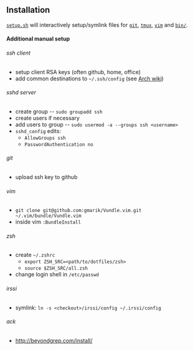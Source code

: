## Installation

[`setup.sh`](./setup.sh) will interactively setup/symlink files for [`git`](./git), [`tmux`](./tmux), [`vim`](./vim) and [`bin/`](./bin).

#### Additional manual setup

###### ssh client
- setup client RSA keys (often github, home, office)
- add common destinations to `~/.ssh/config` (see [Arch wiki](https://wiki.archlinux.org/index.php/Secure_Shell#Saving_connection_data_in_ssh_config))

###### sshd server
- create group -- `sudo groupadd ssh`
- create users if necessary
- add users to group -- `sudo usermod -a --groups ssh <username>`
- `sshd_config` edits:
  - `AllowGroups ssh`
  - `PasswordAuthentication no`

###### git
- upload ssh key to github

###### vim
- `git clone git@github.com:gmarik/Vundle.vim.git ~/.vim/bundle/Vundle.vim`
- inside vim `:BundleInstall`

###### zsh
- create `~/.zshrc`
  - `export ZSH_SRC=<path/to/dotfiles/zsh>`
  - `source $ZSH_SRC/all.zsh`
- change login shell in `/etc/passwd`

###### irssi
- symlink: `ln -s <checkout>/irssi/config ~/.irssi/config`

###### ack
- http://beyondgrep.com/install/

